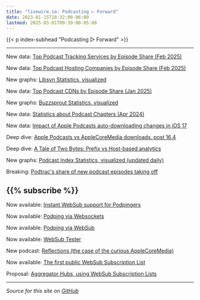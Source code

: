 ```yaml
---
title: "livewire.io: Podcasting ▷ Forward"
date: 2023-01-15T18:32:00-06:00
lastmod: 2025-03-01T09:39:00-05:00
---
```


{{< p index-subhead "Podcasting ▷ Forward" >}}

---

New data: [Top Podcast Tracking Services by Episode Share (Feb 2025)](/podcast-trackers-by-episode-share)

New data: [Top Podcast Hosting Companies by Episode Share (Feb 2025)](/podcast-hosts-by-episode-share)

New graphs: [Libsyn Statistics, visualized](/libsyn-stats-visualized)

New data: [Top Podcast CDNs by Episode Share (Jan 2025)](/podcast-cdns-by-episode-share)

New graphs: [Buzzsprout Statistics, visualized](/buzzsprout-stats-visualized)

New data: [Statistics about Podcast Chapters (Apr 2024)](/podcast-chapters-stats)

New data: [Impact of Apple Podcasts auto-downloading changes in iOS 17](/tracking-apple-podcasts-ios17-changes)

Deep dive: [Apple Podcasts vs AppleCoreMedia downloads, post 16.4](/apple-podcasts-vs-applecoremedia)

Deep dive: [A Tale of Two Bytes: Prefix vs Host-based analytics](/a-tale-of-two-bytes-prefix-vs-host-based-analytics)

New graphs: [Podcast Index Statistics, visualized (updated daily)](/podcast-index-stats-visualized)

Breaking: [Podtrac's share of new podcast episodes taking off](/podtrac-share-of-new-episodes-taking-off)

{{% subscribe %}}
---

Now available: [Instant WebSub support for Podpingers](/instant-websub-for-podpingers)

Now available: [Podping via Websockets](/podping-via-websockets)

Now available: [Podping via WebSub](/podping-via-websub)

Now available: [WebSub Tester](/websub-tester)

New podcast: [Reflections (the case of the curious AppleCoreMedia)](/new-podcast-reflections)

Now available: [The first public WebSub Subscription List](/first-public-subscription-list)

Proposal: [Aggregator Hubs, using WebSub Subscription Lists](/aggregator-hubs)

---

*Source for this site on [GitHub](https://github.com/skymethod/livewire-web)*
